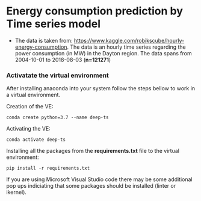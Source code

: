 # Energy consumption prediction by Time series model 


* The data is taken from: https://www.kaggle.com/robikscube/hourly-energy-consumption. The data is an hourly time series regarding the power consumption (in MW) in the Dayton region. The data spans from 2004-10-01 to 2018-08-03 (**n=121271**)


### Activatate the virtual environment

After installing anaconda into your system follow the steps bellow to work in a virtual environment.

Creation of the VE:
```
conda create python=3.7 --name deep-ts
```

Activating the VE:
```
conda activate deep-ts
```

Installing all the packages from the **requirements.txt** file to the virtual environment:
```
pip install -r requirements.txt
```

If you are using Microsoft Visual Studio code there may be some additional pop ups indiciating that some packages should be installed (linter or ikernel). 

